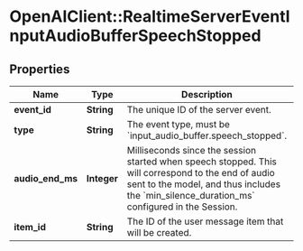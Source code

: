# OpenAIClient::RealtimeServerEventInputAudioBufferSpeechStopped

## Properties
Name | Type | Description | Notes
------------ | ------------- | ------------- | -------------
**event_id** | **String** | The unique ID of the server event. | 
**type** | **String** | The event type, must be &#x60;input_audio_buffer.speech_stopped&#x60;. | 
**audio_end_ms** | **Integer** | Milliseconds since the session started when speech stopped. This will  correspond to the end of audio sent to the model, and thus includes the  &#x60;min_silence_duration_ms&#x60; configured in the Session.  | 
**item_id** | **String** | The ID of the user message item that will be created. | 

